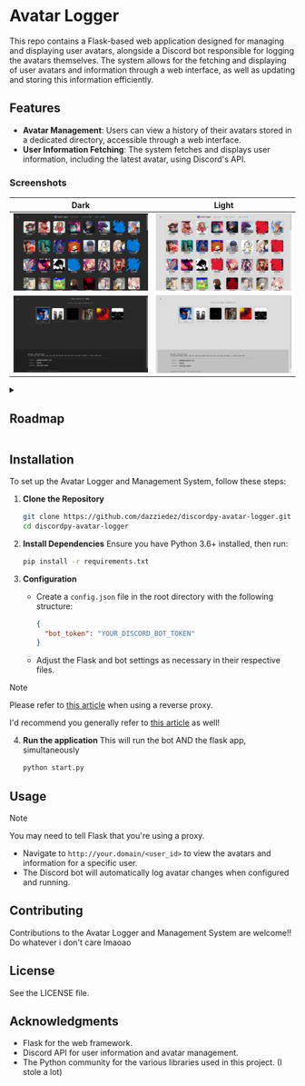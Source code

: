 # Avatar Logger

This repo contains a Flask-based web application designed for managing and displaying user avatars, alongside a Discord bot responsible for logging the avatars themselves. The system allows for the fetching and displaying of user avatars and information through a web interface, as well as updating and storing this information efficiently.

## Features

- **Avatar Management**: Users can view a history of their avatars stored in a dedicated directory, accessible through a web interface.
- **User Information Fetching**: The system fetches and displays user information, including the latest avatar, using Discord's API.
### Screenshots
|Dark |Light|
|---------|----------|
|![Main](./media/home_dark.png)|![User](./media/home_light.png)|
|![Main](./media/user_dark.png)|![User](./media/user_light.png)|

<details>
 <summary><h2>Roadmap</h2></summary>
   
   - [ ] WebUI
      - [x] User view
      - [x] Home view
      - [x] Light theme
      - [ ] Better sorting
      - [ ] Cookie notice
      - [ ] Client sided rendering
      - [ ] Settings with login

   - [ ] Bot
      - [x] Save avatars
      - [x] Basic commands
      - [ ] Settings with login
      - [ ] Compile json on creation
      - [ ] API interface

   - [ ] API
      - [ ] Pick a library lol
      - [ ] GET history
      - [ ] GET user (name, id, avatar count, last changed, current image)
      - [ ] DELETE user (auth)

   - Idk... I'll have it figured out by then..
   - sorry for the dumb terms, i'm dumb ...
   
</details>

## Installation

To set up the Avatar Logger and Management System, follow these steps:

1. **Clone the Repository**
   ```bash
   git clone https://github.com/dazziedez/discordpy-avatar-logger.git
   cd discordpy-avatar-logger
   ```

2. **Install Dependencies**
   Ensure you have Python 3.6+ installed, then run:
   ```bash
   pip install -r requirements.txt
   ```

3. **Configuration**
   - Create a `config.json` file in the root directory with the following structure:
     ```json
     {
       "bot_token": "YOUR_DISCORD_BOT_TOKEN"
     }
     ```
   - Adjust the Flask and bot settings as necessary in their respective files.

> [!NOTE]
> Please refer to [this article](flask.palletsprojects.com/en/2.3.x/deploying/proxy_fix/) when using a reverse proxy.
> 
> I'd recommend you generally refer to [this article](https://flask.palletsprojects.com/en/2.3.x/deploying/) as well!
4. **Run the application**
   This will run the bot AND the flask app, simultaneously
   ```bash
   python start.py
   ```

## Usage
> [!NOTE]
> You may need to tell Flask that you're using a proxy.

- Navigate to `http://your.domain/<user_id>` to view the avatars and information for a specific user.
- The Discord bot will automatically log avatar changes when configured and running.

## Contributing

Contributions to the Avatar Logger and Management System are welcome!!
Do whatever i don't care lmaoao

## License

See the LICENSE file.

## Acknowledgments

- Flask for the web framework.
- Discord API for user information and avatar management.
- The Python community for the various libraries used in this project. (I stole a lot)
